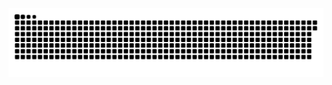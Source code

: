 <picture>
  <source media="(prefers-color-scheme: dark)" srcset="https://raw.githubusercontent.com/MarineHakobyan/MarineHakobyan/f499d02bbb3eedd449dcdd8df7d86db65be8cc52/github-contribution-grid-snake-dark.svg" />
  <source media="(prefers-color-scheme: light)" srcset="https://raw.githubusercontent.com/MarineHakobyan/MarineHakobyan/f499d02bbb3eedd449dcdd8df7d86db65be8cc52/github-contribution-grid-snake.svg" />
  <img alt="github-snake" src="https://raw.githubusercontent.com/MarineHakobyan/MarineHakobyan/f499d02bbb3eedd449dcdd8df7d86db65be8cc52/github-contribution-grid-snake-dark.svg" />
</picture>

